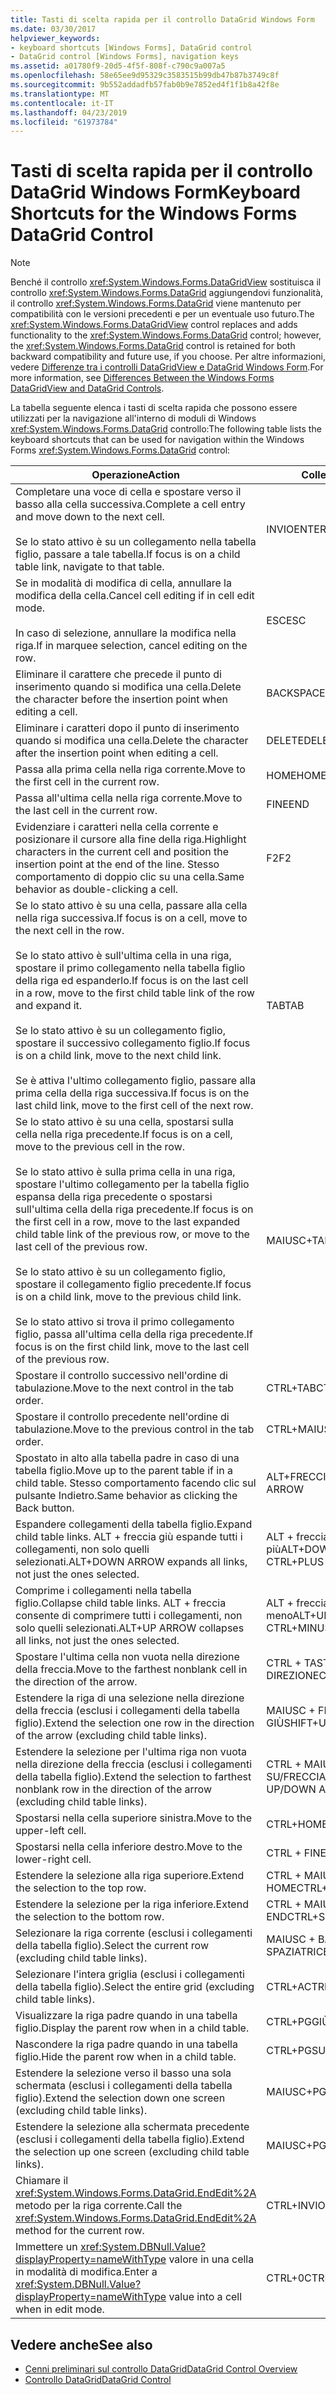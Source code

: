 ```yaml
---
title: Tasti di scelta rapida per il controllo DataGrid Windows Form
ms.date: 03/30/2017
helpviewer_keywords:
- keyboard shortcuts [Windows Forms], DataGrid control
- DataGrid control [Windows Forms], navigation keys
ms.assetid: a01780f9-20d5-4f5f-808f-c790c9a007a5
ms.openlocfilehash: 58e65ee9d95329c3583515b99db47b87b3749c8f
ms.sourcegitcommit: 9b552addadfb57fab0b9e7852ed4f1f1b8a42f8e
ms.translationtype: MT
ms.contentlocale: it-IT
ms.lasthandoff: 04/23/2019
ms.locfileid: "61973784"
---
```

# <a name="keyboard-shortcuts-for-the-windows-forms-datagrid-control"></a><span data-ttu-id="8111f-102">Tasti di scelta rapida per il controllo DataGrid Windows Form</span><span class="sxs-lookup"><span data-stu-id="8111f-102">Keyboard Shortcuts for the Windows Forms DataGrid Control</span></span>
> [!NOTE]
>  <span data-ttu-id="8111f-103">Benché il controllo <xref:System.Windows.Forms.DataGridView> sostituisca il controllo <xref:System.Windows.Forms.DataGrid> aggiungendovi funzionalità, il controllo <xref:System.Windows.Forms.DataGrid> viene mantenuto per compatibilità con le versioni precedenti e per un eventuale uso futuro.</span><span class="sxs-lookup"><span data-stu-id="8111f-103">The <xref:System.Windows.Forms.DataGridView> control replaces and adds functionality to the <xref:System.Windows.Forms.DataGrid> control; however, the <xref:System.Windows.Forms.DataGrid> control is retained for both backward compatibility and future use, if you choose.</span></span> <span data-ttu-id="8111f-104">Per altre informazioni, vedere [Differenze tra i controlli DataGridView e DataGrid Windows Form](differences-between-the-windows-forms-datagridview-and-datagrid-controls.md).</span><span class="sxs-lookup"><span data-stu-id="8111f-104">For more information, see [Differences Between the Windows Forms DataGridView and DataGrid Controls](differences-between-the-windows-forms-datagridview-and-datagrid-controls.md).</span></span>  
  
 <span data-ttu-id="8111f-105">La tabella seguente elenca i tasti di scelta rapida che possono essere utilizzati per la navigazione all'interno di moduli di Windows <xref:System.Windows.Forms.DataGrid> controllo:</span><span class="sxs-lookup"><span data-stu-id="8111f-105">The following table lists the keyboard shortcuts that can be used for navigation within the Windows Forms <xref:System.Windows.Forms.DataGrid> control:</span></span>  
  
|<span data-ttu-id="8111f-106">Operazione</span><span class="sxs-lookup"><span data-stu-id="8111f-106">Action</span></span>|<span data-ttu-id="8111f-107">Collegamento</span><span class="sxs-lookup"><span data-stu-id="8111f-107">Shortcut</span></span>|  
|------------|--------------|  
|<span data-ttu-id="8111f-108">Completare una voce di cella e spostare verso il basso alla cella successiva.</span><span class="sxs-lookup"><span data-stu-id="8111f-108">Complete a cell entry and move down to the next cell.</span></span><br /><br /> <span data-ttu-id="8111f-109">Se lo stato attivo è su un collegamento nella tabella figlio, passare a tale tabella.</span><span class="sxs-lookup"><span data-stu-id="8111f-109">If focus is on a child table link, navigate to that table.</span></span>|<span data-ttu-id="8111f-110">INVIO</span><span class="sxs-lookup"><span data-stu-id="8111f-110">ENTER</span></span>|  
|<span data-ttu-id="8111f-111">Se in modalità di modifica di cella, annullare la modifica della cella.</span><span class="sxs-lookup"><span data-stu-id="8111f-111">Cancel cell editing if in cell edit mode.</span></span><br /><br /> <span data-ttu-id="8111f-112">In caso di selezione, annullare la modifica nella riga.</span><span class="sxs-lookup"><span data-stu-id="8111f-112">If in marquee selection, cancel editing on the row.</span></span>|<span data-ttu-id="8111f-113">ESC</span><span class="sxs-lookup"><span data-stu-id="8111f-113">ESC</span></span>|  
|<span data-ttu-id="8111f-114">Eliminare il carattere che precede il punto di inserimento quando si modifica una cella.</span><span class="sxs-lookup"><span data-stu-id="8111f-114">Delete the character before the insertion point when editing a cell.</span></span>|<span data-ttu-id="8111f-115">BACKSPACE</span><span class="sxs-lookup"><span data-stu-id="8111f-115">BACKSPACE</span></span>|  
|<span data-ttu-id="8111f-116">Eliminare i caratteri dopo il punto di inserimento quando si modifica una cella.</span><span class="sxs-lookup"><span data-stu-id="8111f-116">Delete the character after the insertion point when editing a cell.</span></span>|<span data-ttu-id="8111f-117">DELETE</span><span class="sxs-lookup"><span data-stu-id="8111f-117">DELETE</span></span>|  
|<span data-ttu-id="8111f-118">Passa alla prima cella nella riga corrente.</span><span class="sxs-lookup"><span data-stu-id="8111f-118">Move to the first cell in the current row.</span></span>|<span data-ttu-id="8111f-119">HOME</span><span class="sxs-lookup"><span data-stu-id="8111f-119">HOME</span></span>|  
|<span data-ttu-id="8111f-120">Passa all'ultima cella nella riga corrente.</span><span class="sxs-lookup"><span data-stu-id="8111f-120">Move to the last cell in the current row.</span></span>|<span data-ttu-id="8111f-121">FINE</span><span class="sxs-lookup"><span data-stu-id="8111f-121">END</span></span>|  
|<span data-ttu-id="8111f-122">Evidenziare i caratteri nella cella corrente e posizionare il cursore alla fine della riga.</span><span class="sxs-lookup"><span data-stu-id="8111f-122">Highlight characters in the current cell and position the insertion point at the end of the line.</span></span> <span data-ttu-id="8111f-123">Stesso comportamento di doppio clic su una cella.</span><span class="sxs-lookup"><span data-stu-id="8111f-123">Same behavior as double-clicking a cell.</span></span>|<span data-ttu-id="8111f-124">F2</span><span class="sxs-lookup"><span data-stu-id="8111f-124">F2</span></span>|  
|<span data-ttu-id="8111f-125">Se lo stato attivo è su una cella, passare alla cella nella riga successiva.</span><span class="sxs-lookup"><span data-stu-id="8111f-125">If focus is on a cell, move to the next cell in the row.</span></span><br /><br /> <span data-ttu-id="8111f-126">Se lo stato attivo è sull'ultima cella in una riga, spostare il primo collegamento nella tabella figlio della riga ed espanderlo.</span><span class="sxs-lookup"><span data-stu-id="8111f-126">If focus is on the last cell in a row, move to the first child table link of the row and expand it.</span></span><br /><br /> <span data-ttu-id="8111f-127">Se lo stato attivo è su un collegamento figlio, spostare il successivo collegamento figlio.</span><span class="sxs-lookup"><span data-stu-id="8111f-127">If focus is on a child link, move to the next child link.</span></span><br /><br /> <span data-ttu-id="8111f-128">Se è attiva l'ultimo collegamento figlio, passare alla prima cella della riga successiva.</span><span class="sxs-lookup"><span data-stu-id="8111f-128">If focus is on the last child link, move to the first cell of the next row.</span></span>|<span data-ttu-id="8111f-129">TAB</span><span class="sxs-lookup"><span data-stu-id="8111f-129">TAB</span></span>|  
|<span data-ttu-id="8111f-130">Se lo stato attivo è su una cella, spostarsi sulla cella nella riga precedente.</span><span class="sxs-lookup"><span data-stu-id="8111f-130">If focus is on a cell, move to the previous cell in the row.</span></span><br /><br /> <span data-ttu-id="8111f-131">Se lo stato attivo è sulla prima cella in una riga, spostare l'ultimo collegamento per la tabella figlio espansa della riga precedente o spostarsi sull'ultima cella della riga precedente.</span><span class="sxs-lookup"><span data-stu-id="8111f-131">If focus is on the first cell in a row, move to the last expanded child table link of the previous row, or move to the last cell of the previous row.</span></span><br /><br /> <span data-ttu-id="8111f-132">Se lo stato attivo è su un collegamento figlio, spostare il collegamento figlio precedente.</span><span class="sxs-lookup"><span data-stu-id="8111f-132">If focus is on a child link, move to the previous child link.</span></span><br /><br /> <span data-ttu-id="8111f-133">Se lo stato attivo si trova il primo collegamento figlio, passa all'ultima cella della riga precedente.</span><span class="sxs-lookup"><span data-stu-id="8111f-133">If focus is on the first child link, move to the last cell of the previous row.</span></span>|<span data-ttu-id="8111f-134">MAIUSC+TAB</span><span class="sxs-lookup"><span data-stu-id="8111f-134">SHIFT+TAB</span></span>|  
|<span data-ttu-id="8111f-135">Spostare il controllo successivo nell'ordine di tabulazione.</span><span class="sxs-lookup"><span data-stu-id="8111f-135">Move to the next control in the tab order.</span></span>|<span data-ttu-id="8111f-136">CTRL+TAB</span><span class="sxs-lookup"><span data-stu-id="8111f-136">CTRL+TAB</span></span>|  
|<span data-ttu-id="8111f-137">Spostare il controllo precedente nell'ordine di tabulazione.</span><span class="sxs-lookup"><span data-stu-id="8111f-137">Move to the previous control in the tab order.</span></span>|<span data-ttu-id="8111f-138">CTRL+MAIUSC+TAB</span><span class="sxs-lookup"><span data-stu-id="8111f-138">CTRL+SHIFT+TAB</span></span>|  
|<span data-ttu-id="8111f-139">Spostato in alto alla tabella padre in caso di una tabella figlio.</span><span class="sxs-lookup"><span data-stu-id="8111f-139">Move up to the parent table if in a child table.</span></span> <span data-ttu-id="8111f-140">Stesso comportamento facendo clic sul pulsante Indietro.</span><span class="sxs-lookup"><span data-stu-id="8111f-140">Same behavior as clicking the Back button.</span></span>|<span data-ttu-id="8111f-141">ALT+FRECCIA SINISTRA</span><span class="sxs-lookup"><span data-stu-id="8111f-141">ALT+LEFT ARROW</span></span>|  
|<span data-ttu-id="8111f-142">Espandere collegamenti della tabella figlio.</span><span class="sxs-lookup"><span data-stu-id="8111f-142">Expand child table links.</span></span> <span data-ttu-id="8111f-143">ALT + freccia giù espande tutti i collegamenti, non solo quelli selezionati.</span><span class="sxs-lookup"><span data-stu-id="8111f-143">ALT+DOWN ARROW expands all links, not just the ones selected.</span></span>|<span data-ttu-id="8111f-144">ALT + freccia giù o CTRL + segno più</span><span class="sxs-lookup"><span data-stu-id="8111f-144">ALT+DOWN ARROW or CTRL+PLUS SIGN</span></span>|  
|<span data-ttu-id="8111f-145">Comprime i collegamenti nella tabella figlio.</span><span class="sxs-lookup"><span data-stu-id="8111f-145">Collapse child table links.</span></span> <span data-ttu-id="8111f-146">ALT + freccia consente di comprimere tutti i collegamenti, non solo quelli selezionati.</span><span class="sxs-lookup"><span data-stu-id="8111f-146">ALT+UP ARROW collapses all links, not just the ones selected.</span></span>|<span data-ttu-id="8111f-147">ALT + freccia su o CTRL + segno meno</span><span class="sxs-lookup"><span data-stu-id="8111f-147">ALT+UP ARROW or CTRL+MINUS SIGN</span></span>|  
|<span data-ttu-id="8111f-148">Spostare l'ultima cella non vuota nella direzione della freccia.</span><span class="sxs-lookup"><span data-stu-id="8111f-148">Move to the farthest nonblank cell in the direction of the arrow.</span></span>|<span data-ttu-id="8111f-149">CTRL + TASTI DI DIREZIONE</span><span class="sxs-lookup"><span data-stu-id="8111f-149">CTRL+ARROW</span></span>|  
|<span data-ttu-id="8111f-150">Estendere la riga di una selezione nella direzione della freccia (esclusi i collegamenti della tabella figlio).</span><span class="sxs-lookup"><span data-stu-id="8111f-150">Extend the selection one row in the direction of the arrow (excluding child table links).</span></span>|<span data-ttu-id="8111f-151">MAIUSC + FRECCIA SU/FRECCIA GIÙ</span><span class="sxs-lookup"><span data-stu-id="8111f-151">SHIFT+UP/DOWN ARROW</span></span>|  
|<span data-ttu-id="8111f-152">Estendere la selezione per l'ultima riga non vuota nella direzione della freccia (esclusi i collegamenti della tabella figlio).</span><span class="sxs-lookup"><span data-stu-id="8111f-152">Extend the selection to farthest nonblank row in the direction of the arrow (excluding child table links).</span></span>|<span data-ttu-id="8111f-153">CTRL + MAIUSC + FRECCIA SU/FRECCIA GIÙ</span><span class="sxs-lookup"><span data-stu-id="8111f-153">CTRL+SHIFT+ UP/DOWN ARROW</span></span>|  
|<span data-ttu-id="8111f-154">Spostarsi nella cella superiore sinistra.</span><span class="sxs-lookup"><span data-stu-id="8111f-154">Move to the upper-left cell.</span></span>|<span data-ttu-id="8111f-155">CTRL+HOME</span><span class="sxs-lookup"><span data-stu-id="8111f-155">CTRL+HOME</span></span>|  
|<span data-ttu-id="8111f-156">Spostarsi nella cella inferiore destro.</span><span class="sxs-lookup"><span data-stu-id="8111f-156">Move to the lower-right cell.</span></span>|<span data-ttu-id="8111f-157">CTRL + FINE</span><span class="sxs-lookup"><span data-stu-id="8111f-157">CTRL+END</span></span>|  
|<span data-ttu-id="8111f-158">Estendere la selezione alla riga superiore.</span><span class="sxs-lookup"><span data-stu-id="8111f-158">Extend the selection to the top row.</span></span>|<span data-ttu-id="8111f-159">CTRL + MAIUSC + HOME</span><span class="sxs-lookup"><span data-stu-id="8111f-159">CTRL+SHIFT+HOME</span></span>|  
|<span data-ttu-id="8111f-160">Estendere la selezione per la riga inferiore.</span><span class="sxs-lookup"><span data-stu-id="8111f-160">Extend the selection to the bottom row.</span></span>|<span data-ttu-id="8111f-161">CTRL + MAIUSC + END</span><span class="sxs-lookup"><span data-stu-id="8111f-161">CTRL+SHIFT+END</span></span>|  
|<span data-ttu-id="8111f-162">Selezionare la riga corrente (esclusi i collegamenti della tabella figlio).</span><span class="sxs-lookup"><span data-stu-id="8111f-162">Select the current row (excluding child table links).</span></span>|<span data-ttu-id="8111f-163">MAIUSC + BARRA SPAZIATRICE</span><span class="sxs-lookup"><span data-stu-id="8111f-163">SHIFT+SPACEBAR</span></span>|  
|<span data-ttu-id="8111f-164">Selezionare l'intera griglia (esclusi i collegamenti della tabella figlio).</span><span class="sxs-lookup"><span data-stu-id="8111f-164">Select the entire grid (excluding child table links).</span></span>|<span data-ttu-id="8111f-165">CTRL+A</span><span class="sxs-lookup"><span data-stu-id="8111f-165">CTRL+A</span></span>|  
|<span data-ttu-id="8111f-166">Visualizzare la riga padre quando in una tabella figlio.</span><span class="sxs-lookup"><span data-stu-id="8111f-166">Display the parent row when in a child table.</span></span>|<span data-ttu-id="8111f-167">CTRL+PGGIÙ</span><span class="sxs-lookup"><span data-stu-id="8111f-167">CTRL+PAGE DOWN</span></span>|  
|<span data-ttu-id="8111f-168">Nascondere la riga padre quando in una tabella figlio.</span><span class="sxs-lookup"><span data-stu-id="8111f-168">Hide the parent row when in a child table.</span></span>|<span data-ttu-id="8111f-169">CTRL+PGSU</span><span class="sxs-lookup"><span data-stu-id="8111f-169">CTRL+PAGE UP</span></span>|  
|<span data-ttu-id="8111f-170">Estendere la selezione verso il basso una sola schermata (esclusi i collegamenti della tabella figlio).</span><span class="sxs-lookup"><span data-stu-id="8111f-170">Extend the selection down one screen (excluding child table links).</span></span>|<span data-ttu-id="8111f-171">MAIUSC+PGGIÙ</span><span class="sxs-lookup"><span data-stu-id="8111f-171">SHIFT+PAGE DOWN</span></span>|  
|<span data-ttu-id="8111f-172">Estendere la selezione alla schermata precedente (esclusi i collegamenti della tabella figlio).</span><span class="sxs-lookup"><span data-stu-id="8111f-172">Extend the selection up one screen (excluding child table links).</span></span>|<span data-ttu-id="8111f-173">MAIUSC+PGSU</span><span class="sxs-lookup"><span data-stu-id="8111f-173">SHIFT+PAGE UP</span></span>|  
|<span data-ttu-id="8111f-174">Chiamare il <xref:System.Windows.Forms.DataGrid.EndEdit%2A> metodo per la riga corrente.</span><span class="sxs-lookup"><span data-stu-id="8111f-174">Call the <xref:System.Windows.Forms.DataGrid.EndEdit%2A> method for the current row.</span></span>|<span data-ttu-id="8111f-175">CTRL+INVIO</span><span class="sxs-lookup"><span data-stu-id="8111f-175">CTRL+ENTER</span></span>|  
|<span data-ttu-id="8111f-176">Immettere un <xref:System.DBNull.Value?displayProperty=nameWithType> valore in una cella in modalità di modifica.</span><span class="sxs-lookup"><span data-stu-id="8111f-176">Enter a <xref:System.DBNull.Value?displayProperty=nameWithType> value into a cell when in edit mode.</span></span>|<span data-ttu-id="8111f-177">CTRL+0</span><span class="sxs-lookup"><span data-stu-id="8111f-177">CTRL+0</span></span>|  
  
## <a name="see-also"></a><span data-ttu-id="8111f-178">Vedere anche</span><span class="sxs-lookup"><span data-stu-id="8111f-178">See also</span></span>

- [<span data-ttu-id="8111f-179">Cenni preliminari sul controllo DataGrid</span><span class="sxs-lookup"><span data-stu-id="8111f-179">DataGrid Control Overview</span></span>](datagrid-control-overview-windows-forms.md)
- [<span data-ttu-id="8111f-180">Controllo DataGrid</span><span class="sxs-lookup"><span data-stu-id="8111f-180">DataGrid Control</span></span>](datagrid-control-windows-forms.md)

